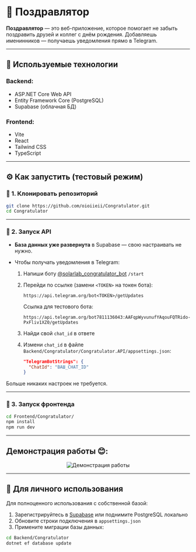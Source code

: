 # 🥳 Поздравлятор

**Поздравлятор** — это веб-приложение, которое помогает не забыть поздравить друзей и коллег с днём рождения. Добавляешь именинников — получаешь уведомления прямо в Telegram.

---

## 🚀 Используемые технологии

### Backend:
- ASP.NET Core Web API  
- Entity Framework Core (PostgreSQL)  
- Supabase (облачная БД)

### Frontend:
- Vite  
- React  
- Tailwind CSS  
- TypeScript

---

## ⚙️ Как запустить (тестовый режим)

### 🔹 1. Клонировать репозиторий

```bash
git clone https://github.com/oioiieii/Congratulator.git
cd Congratulator
```

---

### 🔹 2. Запуск API

- **База данных уже развернута** в Supabase — свою настраивать не нужно.
- Чтобы получать уведомления в Telegram:

  1. Напиши боту [@solarlab_congratulator_bot](https://t.me/solarlab_congratulator_bot) `/start`
  2. Перейди по ссылке (замени `<TOKEN>` на токен бота):

     ```
     https://api.telegram.org/bot<TOKEN>/getUpdates
     ```

     Ссылка для тестового бота:
     ```
     https://api.telegram.org/bot7811136043:AAFqpWyvunufYAqouFQTRido-PxFliv1XZ0/getUpdates
     ```

  3. Найди свой `chat_id` в ответе
  4. Измени `chat_id` в файле `Backend/Congratulator/Congratulator.API/appsettings.json`:
      ```json
      "TelegramBotStrings": {
        "ChatId": "ВАШ_CHAT_ID"
      }
      ```

Больше никаких настроек не требуется.

---

### 🔹 3. Запуск фронтенда

```bash
cd Frontend/Congratulator/
npm install
npm run dev
```

---

## Демонстрация работы 😊:
<div align="center">
  <img src="https://github.com/user-attachments/assets/2b1f2b45-77f0-4c31-b195-55625315ff8d" alt="Демонстрация работы" />
</div>

---

## 🧩 Для личного использования

Для полноценного использования с собственной базой:

1. Зарегистрируйтесь в [Supabase](https://supabase.com) или поднимите PostgreSQL локально
2. Обновите строки подключения в `appsettings.json`
3. Примените миграции базы данных:

```bash
cd Backend/Congratulator
dotnet ef database update
```
